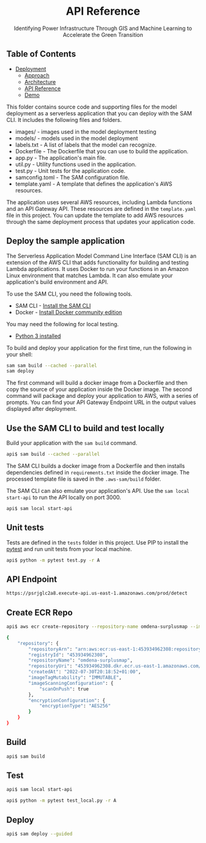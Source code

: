 <div align='center'>
<h1>API Reference</h1>
Identifying Power Infrastructure Through GIS and Machine Learning to Accelerate the Green Transition
</div>

## Table of Contents

* [Deployment](#deployment)
    * [Approach](#approach)
    * [Architecture](#architecture)
    * [API Reference](#api-reference)
    * [Demo](#demo)

This folder contains source code and supporting files for the model deployment as a serverless application that you can deploy with the SAM CLI. It includes the following files and folders.

- images/ - images used in the model deployment testing
- models/ - models used in the model deployment
- labels.txt - A list of labels that the model can recognize.
- Dockerfile - The Dockerfile that you can use to build the application.
- app.py - The application's main file.
- util.py - Utility functions used in the application.
- test.py - Unit tests for the application code.
- samconfig.toml - The SAM configuration file.
- template.yaml - A template that defines the application's AWS resources.

The application uses several AWS resources, including Lambda functions and an API Gateway API. These resources are defined in the `template.yaml` file in this project. You can update the template to add AWS resources through the same deployment process that updates your application code.

## Deploy the sample application

The Serverless Application Model Command Line Interface (SAM CLI) is an extension of the AWS CLI that adds functionality for building and testing Lambda applications. It uses Docker to run your functions in an Amazon Linux environment that matches Lambda. It can also emulate your application's build environment and API.

To use the SAM CLI, you need the following tools.

* SAM CLI - [Install the SAM CLI](https://docs.aws.amazon.com/serverless-application-model/latest/developerguide/serverless-sam-cli-install.html)
* Docker - [Install Docker community edition](https://hub.docker.com/search/?type=edition&offering=community)

You may need the following for local testing.
* [Python 3 installed](https://www.python.org/downloads/)

To build and deploy your application for the first time, run the following in your shell:

```bash
sam sam build --cached --parallel
sam deploy
```

The first command will build a docker image from a Dockerfile and then copy the source of your application inside the Docker image. The second command will package and deploy your application to AWS, with a series of prompts. You can find your API Gateway Endpoint URL in the output values displayed after deployment.

## Use the SAM CLI to build and test locally

Build your application with the `sam build` command.

```bash
api$ sam build --cached --parallel
```

The SAM CLI builds a docker image from a Dockerfile and then installs dependencies defined in `requirements.txt` inside the docker image. The processed template file is saved in the `.aws-sam/build` folder.

The SAM CLI can also emulate your application's API. Use the `sam local start-api` to run the API locally on port 3000.

```bash
api$ sam local start-api
```

## Unit tests

Tests are defined in the `tests` folder in this project. Use PIP to install the [pytest](https://docs.pytest.org/en/latest/) and run unit tests from your local machine.

```bash
api$ python -m pytest test.py -r A
```

## API Endpoint
```bash
https://psrjglc2a8.execute-api.us-east-1.amazonaws.com/prod/detect
```

## Create ECR Repo
```bash
api$ aws ecr create-repository --repository-name omdena-surplusmap --image-tag-mutability IMMUTABLE --image-scanning-configuration scanOnPush=true
```
```bash
{
    "repository": {
        "repositoryArn": "arn:aws:ecr:us-east-1:453934962308:repository/omdena-surplusmap",
        "registryId": "453934962308",
        "repositoryName": "omdena-surplusmap",
        "repositoryUri": "453934962308.dkr.ecr.us-east-1.amazonaws.com/omdena-surplusmap",
        "createdAt": "2022-07-30T20:18:52+01:00",
        "imageTagMutability": "IMMUTABLE",
        "imageScanningConfiguration": {
            "scanOnPush": true
        },
        "encryptionConfiguration": {
            "encryptionType": "AES256"
        }
    }
}
```

## Build
```bash
api$ sam build
```

## Test
```bash
api$ sam local start-api
```

```bash
api$ python -m pytest test_local.py -r A
```

## Deploy
```bash
api$ sam deploy --guided
```